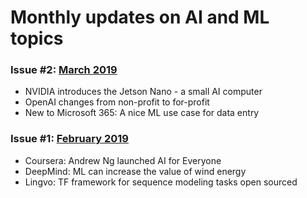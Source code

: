 # Monthly updates on AI and ML topics


### Issue #2: [March 2019](https://github.com/Machine-Learning-Tokyo/AI-ML-Newsletter/blob/master/issues/issue%232.md)
- NVIDIA introduces the Jetson Nano - a small AI computer
- OpenAI changes from non-profit to for-profit
- New to Microsoft 365: A nice ML use case for data entry

### Issue #1: [February 2019](https://github.com/Machine-Learning-Tokyo/AI-ML-Newsletter/blob/master/issues/issue%231.md)
- Coursera: Andrew Ng launched AI for Everyone
- DeepMind: ML can increase the value of wind energy 
- Lingvo: TF framework for sequence modeling tasks open sourced
